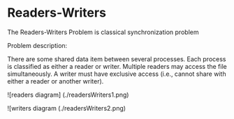 #  Readers-Writers

  The Readers-Writers Problem is classical synchronization problem

  Problem description:

  There are some shared data item between several processes. Each process is classified as either a reader or writer.
Multiple readers may access the file simultaneously. A writer must have exclusive access (i.e., cannot share with either
a reader or another writer).

  ![readers diagram]
  (./readersWriters1.png)

  ![writers diagram
  (./readersWriters2.png)